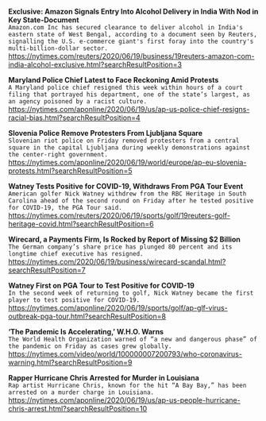**Exclusive: Amazon Signals Entry Into Alcohol Delivery in India With Nod in Key State-Document**\
`Amazon.com Inc has secured clearance to deliver alcohol in India's eastern state of West Bengal, according to a document seen by Reuters, signalling the U.S. e-commerce giant's first foray into the country's multi-billion-dollar sector.    `\
https://nytimes.com/reuters/2020/06/19/business/19reuters-amazon-com-india-alcohol-exclusive.html?searchResultPosition=3

**Maryland Police Chief Latest to Face Reckoning Amid Protests**\
`A Maryland police chief resigned this week within hours of a court filing that portrayed his department, one of the state’s largest, as an agency poisoned by a racist culture.`\
https://nytimes.com/aponline/2020/06/19/us/ap-us-police-chief-resigns-racial-bias.html?searchResultPosition=4

**Slovenia Police Remove Protesters From Ljubljana Square**\
`Slovenian riot police on Friday removed protesters from a central square in the capital Ljubljana during weekly demonstrations against the center-right government. `\
https://nytimes.com/aponline/2020/06/19/world/europe/ap-eu-slovenia-protests.html?searchResultPosition=5

**Watney Tests Positive for COVID-19, Withdraws From PGA Tour Event**\
`American golfer Nick Watney withdrew from the RBC Heritage in South Carolina ahead of the second round on Friday after he tested positive for COVID-19, the PGA Tour said.`\
https://nytimes.com/reuters/2020/06/19/sports/golf/19reuters-golf-heritage-covid.html?searchResultPosition=6

**Wirecard, a Payments Firm, Is Rocked by Report of Missing $2 Billion**\
`The German company’s share price has plunged 80 percent and its longtime chief executive has resigned.`\
https://nytimes.com/2020/06/19/business/wirecard-scandal.html?searchResultPosition=7

**Watney First on PGA Tour to Test Positive for COVID-19**\
`In the second week of returning to golf, Nick Watney became the first player to test positive for COVID-19.`\
https://nytimes.com/aponline/2020/06/19/sports/golf/ap-glf-virus-outbreak-pga-tour.html?searchResultPosition=8

**‘The Pandemic Is Accelerating,’ W.H.O. Warns**\
`The World Health Organization warned of “a new and dangerous phase” of the pandemic on Friday as cases grew globally.`\
https://nytimes.com/video/world/100000007200793/who-coronavirus-warning.html?searchResultPosition=9

**Rapper Hurricane Chris Arrested for Murder in Louisiana**\
`Rap artist Hurricane Chris, known for the hit “A Bay Bay,” has been arrested on a murder charge in Louisiana. `\
https://nytimes.com/aponline/2020/06/19/us/ap-us-people-hurricane-chris-arrest.html?searchResultPosition=10

